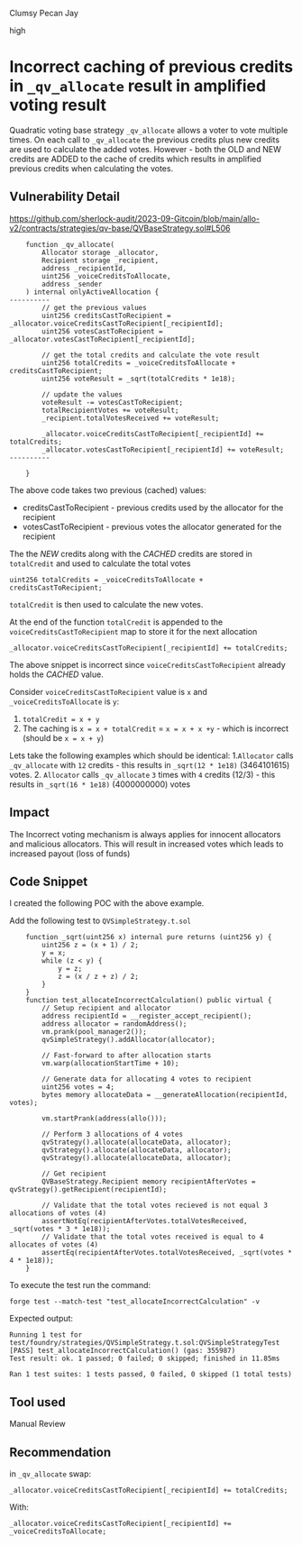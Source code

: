 Clumsy Pecan Jay

high

# Incorrect caching of previous credits in `_qv_allocate` result in amplified voting result

Quadratic voting base strategy `_qv_allocate` allows a voter to vote multiple times. 
On each call to `_qv_allocate` the previous credits plus new credits are used to calculate the added votes.
However - both the OLD and NEW credits are ADDED to the cache of credits which results in amplified previous credits when calculating the votes.

## Vulnerability Detail
https://github.com/sherlock-audit/2023-09-Gitcoin/blob/main/allo-v2/contracts/strategies/qv-base/QVBaseStrategy.sol#L506
```solidity
    function _qv_allocate(
        Allocator storage _allocator,
        Recipient storage _recipient,
        address _recipientId,
        uint256 _voiceCreditsToAllocate,
        address _sender
    ) internal onlyActiveAllocation {
----------
        // get the previous values
        uint256 creditsCastToRecipient = _allocator.voiceCreditsCastToRecipient[_recipientId];
        uint256 votesCastToRecipient = _allocator.votesCastToRecipient[_recipientId];

        // get the total credits and calculate the vote result
        uint256 totalCredits = _voiceCreditsToAllocate + creditsCastToRecipient;
        uint256 voteResult = _sqrt(totalCredits * 1e18);

        // update the values
        voteResult -= votesCastToRecipient;
        totalRecipientVotes += voteResult;
        _recipient.totalVotesReceived += voteResult;

        _allocator.voiceCreditsCastToRecipient[_recipientId] += totalCredits;  
        _allocator.votesCastToRecipient[_recipientId] += voteResult;
----------

    }
```

The above code takes two previous (cached) values:
* creditsCastToRecipient - previous credits used by the allocator for the recipient
* votesCastToRecipient - previous votes the allocator generated for the recipient

The the *NEW* credits along with the *CACHED* credits are stored in `totalCredit` and used to calculate the total votes 
```solidity
uint256 totalCredits = _voiceCreditsToAllocate + creditsCastToRecipient;
``` 
`totalCredit` is then used to calculate the new votes.

At the end of the function `totalCredit` is appended to the `voiceCreditsCastToRecipient` map to store it for the next allocation
```solidity
_allocator.voiceCreditsCastToRecipient[_recipientId] += totalCredits; 
```

The above snippet is incorrect since `voiceCreditsCastToRecipient` already holds the *CACHED* value.

Consider `voiceCreditsCastToRecipient` value is `x` and `_voiceCreditsToAllocate` is `y`:
1. `totalCredit = x + y`
2.  The caching is `x = x + totalCredit` = `x = x + x +y` - which is incorrect (should be `x = x + y`)

Lets take the following examples which should be identical:
1.`Allocator` calls `_qv_allocate` with `12` credits - this results in `_sqrt(12 * 1e18)` (3464101615) votes.
2. `Allocator` calls `_qv_allocate` `3` times with `4` credits (12/3)  - this results in `_sqrt(16 * 1e18)` (4000000000) votes

## Impact

The Incorrect voting mechanism is always applies for innocent allocators and malicious allocators.
This will result in increased votes which leads to increased payout (loss of funds)

## Code Snippet

I created the following POC with the above example.

Add the following test to `QVSimpleStrategy.t.sol`
```solidity
    function _sqrt(uint256 x) internal pure returns (uint256 y) {
        uint256 z = (x + 1) / 2;
        y = x;
        while (z < y) {
            y = z;
            z = (x / z + z) / 2;
        }
    }
    function test_allocateIncorrectCalculation() public virtual {
        // Setup recipient and allocator
        address recipientId = __register_accept_recipient();
        address allocator = randomAddress();
        vm.prank(pool_manager2());
        qvSimpleStrategy().addAllocator(allocator);

        // Fast-forward to after allocation starts
        vm.warp(allocationStartTime + 10);

        // Generate data for allocating 4 votes to recipient
        uint256 votes = 4;
        bytes memory allocateData = __generateAllocation(recipientId, votes);

        vm.startPrank(address(allo()));

        // Perform 3 allocations of 4 votes
        qvStrategy().allocate(allocateData, allocator);
        qvStrategy().allocate(allocateData, allocator);
        qvStrategy().allocate(allocateData, allocator);

        // Get recipient
        QVBaseStrategy.Recipient memory recipientAfterVotes = qvStrategy().getRecipient(recipientId);
        
        // Validate that the total votes recieved is not equal 3 allocations of votes (4)
        assertNotEq(recipientAfterVotes.totalVotesReceived, _sqrt(votes * 3 * 1e18));
        // Validate that the total votes received is equal to 4 allocates of votes (4)
        assertEq(recipientAfterVotes.totalVotesReceived, _sqrt(votes * 4 * 1e18));
    }
```

To execute the test run the command:
```solidity
forge test --match-test "test_allocateIncorrectCalculation" -v 
```

Expected output:
```solidity
Running 1 test for test/foundry/strategies/QVSimpleStrategy.t.sol:QVSimpleStrategyTest
[PASS] test_allocateIncorrectCalculation() (gas: 355987)
Test result: ok. 1 passed; 0 failed; 0 skipped; finished in 11.85ms
 
Ran 1 test suites: 1 tests passed, 0 failed, 0 skipped (1 total tests)
```
## Tool used

Manual Review

## Recommendation

in `_qv_allocate` swap:
```solidity
_allocator.voiceCreditsCastToRecipient[_recipientId] += totalCredits;
```
With:
```solidity
_allocator.voiceCreditsCastToRecipient[_recipientId] += _voiceCreditsToAllocate;
```